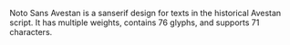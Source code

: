Noto Sans Avestan is a sanserif design for texts in the historical Avestan script. It has multiple weights, contains 76 glyphs, and supports 71 characters.